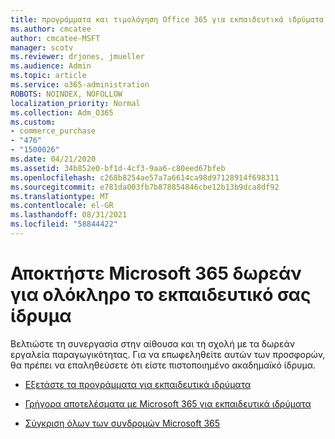 ```yaml
---
title: προγράμματα και τιμολόγηση Office 365 για εκπαιδευτικά ιδρύματα
ms.author: cmcatee
author: cmcatee-MSFT
manager: scotv
ms.reviewer: drjones, jmueller
ms.audience: Admin
ms.topic: article
ms.service: o365-administration
ROBOTS: NOINDEX, NOFOLLOW
localization_priority: Normal
ms.collection: Adm_O365
ms.custom:
- commerce_purchase
- "476"
- "1500026"
ms.date: 04/21/2020
ms.assetid: 34b852e0-bf1d-4cf3-9aa6-c80eed67bfeb
ms.openlocfilehash: c268b8254ae57a7a6614ca98d97128914f698311
ms.sourcegitcommit: e781da003fb7b878854846cbe12b13b9dca8df92
ms.translationtype: MT
ms.contentlocale: el-GR
ms.lasthandoff: 08/31/2021
ms.locfileid: "58844422"
---
```

# <a name="get-microsoft-365-free-for-your-entire-school"></a>Αποκτήστε Microsoft 365 δωρεάν για ολόκληρο το εκπαιδευτικό σας ίδρυμα

Βελτιώστε τη συνεργασία στην αίθουσα και τη σχολή με τα δωρεάν εργαλεία παραγωγικότητας. Για να επωφεληθείτε αυτών των προσφορών, θα πρέπει να επαληθεύσετε ότι είστε πιστοποιημένο ακαδημαϊκό ίδρυμα.
  
- [Εξετάστε τα προγράμματα για εκπαιδευτικά ιδρύματα](https://products.office.com/academic/compare-office-365-education-plans)

- [Γρήγορα αποτελέσματα με Microsoft 365 για εκπαιδευτικά ιδρύματα](https://support.office.com/article/get-started-with-office-365-education-ab02abe5-a1ee-458c-b749-5b44416ccf14?wt.mc_id=o365_portal_mmaven&ui=en-US&rs=en-US&ad=US)

- [Σύγκριση όλων των συνδρομών Microsoft 365](https://products.office.com/business/compare-more-office-365-for-business-plans)